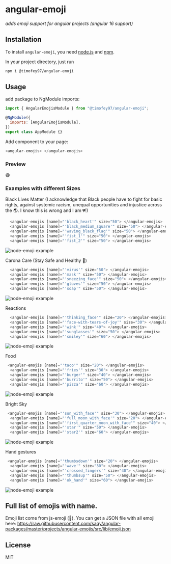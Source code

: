 # angular-emoji

_adds emoji support for angular projects (angular 16 support)_

## Installation

To install `angular-emoji`, you need [node.js](http://nodejs.org/) and [npm](https://github.com/npm/npm#super-easy-install).

In your project directory, just run

```sh
npm i @timofey97/angular-emoji
```

## Usage

add package to NgModule imports:

```javascript
import { AngularEmojisModule } from "@timofey97/angular-emoji";

@NgModule({
  imports: [AngularEmojisModule],
})
export class AppModule {}
```

Add component to your page:

```javascript
<angular-emojis> </angular-emojis>
```

### Preview

😄

### Examples with different Sizes

Black Lives Matter (I acknowledge that Black people have to fight for basic rights, against systemic racism, unequal opportunities and injustice across the 🌎.
I know this is wrong and I am 💔!)

```javascript
  <angular-emojis [name]="'black_heart'" size="50"> </angular-emojis>
  <angular-emojis [name]="'black_medium_square'" size="50"> </angular-emojis>
  <angular-emojis [name]="'waving_black_flag'" size="50"> </angular-emojis>
  <angular-emojis [name]="'fist_1'" size="50"> </angular-emojis>
  <angular-emojis [name]="'fist_2'" size="50"> </angular-emojis>
```

![node-emoji example](https://i.imgur.com/hTyg0Jh.png)

Carona Care (Stay Safe and Healthy 🙂)

```javascript
  <angular-emojis [name]="'virus'" size="50"> </angular-emojis>
  <angular-emojis [name]="'mask'" size="50"> </angular-emojis>
  <angular-emojis [name]="'sneezing_face'" size="50"> </angular-emojis>
  <angular-emojis [name]="'gloves'" size="50"> </angular-emojis>
  <angular-emojis [name]="'soap'" size="50"> </angular-emojis>
```

![node-emoji example](https://i.imgur.com/ONDfEWs.png)

Reactions

```javascript
  <angular-emojis [name]="'thinking_face'" size="20"> </angular-emojis>
  <angular-emojis [name]="'face-with-tears-of-joy'" size="30"> </angular-emojis>
  <angular-emojis [name]="'wink'" size="40"> </angular-emojis>
  <angular-emojis [name]="'sunglasses'" size="50"> </angular-emojis>
  <angular-emojis [name]="'smiley'" size="60"> </angular-emojis>
```

![node-emoji example](https://i.imgur.com/HFTaR4J.png)

Food

```javascript
 <angular-emojis [name]="'taco'" size="20"> </angular-emojis>
  <angular-emojis [name]="'fries'" size="30"> </angular-emojis>
  <angular-emojis [name]="'burger'" size="40"> </angular-emojis>
  <angular-emojis [name]="'burrito'" size="50"> </angular-emojis>
  <angular-emojis [name]="'pizza'" size="60"> </angular-emojis>
```

![node-emoji example](https://i.imgur.com/U1cd4K0.png)

Bright Sky

```javascript
 <angular-emojis [name]="'sun_with_face'" size="30"> </angular-emojis>
  <angular-emojis [name]="'full_moon_with_face'" size="20"> </angular-emojis>
  <angular-emojis [name]="'first_quarter_moon_with_face'" size="40"> </angular-emojis>
  <angular-emojis [name]="'star'" size="50"> </angular-emojis>
  <angular-emojis [name]="'star2'" size="60"> </angular-emojis>
```

![node-emoji example](https://i.imgur.com/FmN7a1W.png)

Hand gestures

```javascript
 <angular-emojis [name]="'thumbsdown'" size="20"> </angular-emojis>
  <angular-emojis [name]="'wave'" size="30"> </angular-emojis>
  <angular-emojis [name]="'crossed_fingers'" size="40"> </angular-emojis>
  <angular-emojis [name]="'thumbsup'" size="50"> </angular-emojis>
  <angular-emojis [name]="'ok_hand'" size="60"> </angular-emojis>
```

![node-emoji example](https://i.imgur.com/qHRmLD8.png)

## Full list of emojis with name.

Emoji list come from js-emoji (🙏). You can get a JSON file with all emoji here: https://raw.githubusercontent.com/saqy/angular-packages/master/projects/angular-emojis/src/lib/emoji.json

## License

MIT
